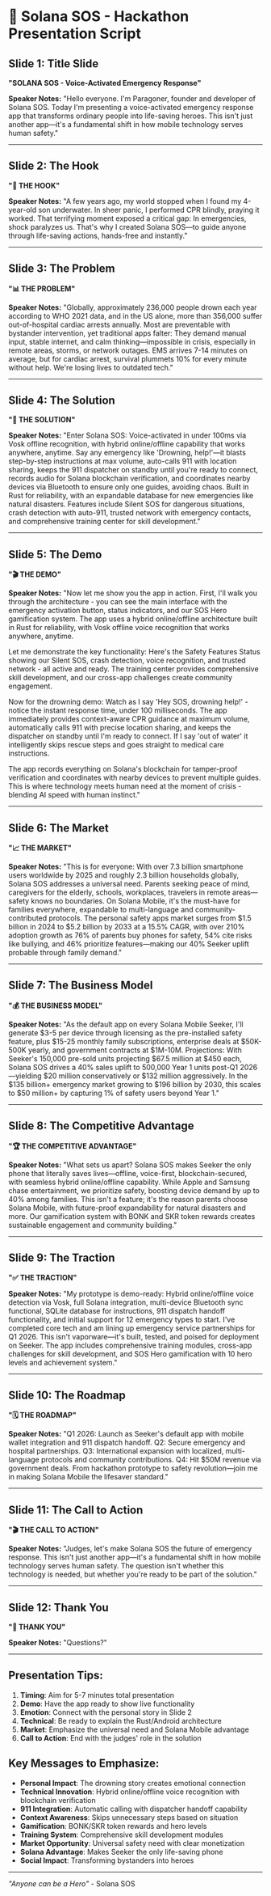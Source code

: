 # 🚨 Solana SOS - Hackathon Presentation Script

## Slide 1: Title Slide
**"SOLANA SOS - Voice-Activated Emergency Response"**

**Speaker Notes:**
"Hello everyone. I'm Paragoner, founder and developer of Solana SOS. Today I'm presenting a voice-activated emergency response app that transforms ordinary people into life-saving heroes. This isn't just another app—it's a fundamental shift in how mobile technology serves human safety."

---

## Slide 2: The Hook
**"🚨 THE HOOK"**

**Speaker Notes:**
"A few years ago, my world stopped when I found my 4-year-old son underwater. In sheer panic, I performed CPR blindly, praying it worked. That terrifying moment exposed a critical gap: In emergencies, shock paralyzes us. That's why I created Solana SOS—to guide anyone through life-saving actions, hands-free and instantly."

---

## Slide 3: The Problem
**"📊 THE PROBLEM"**

**Speaker Notes:**
"Globally, approximately 236,000 people drown each year according to WHO 2021 data, and in the US alone, more than 356,000 suffer out-of-hospital cardiac arrests annually. Most are preventable with bystander intervention, yet traditional apps falter: They demand manual input, stable internet, and calm thinking—impossible in crisis, especially in remote areas, storms, or network outages. EMS arrives 7-14 minutes on average, but for cardiac arrest, survival plummets 10% for every minute without help. We're losing lives to outdated tech."

---

## Slide 4: The Solution
**"🎯 THE SOLUTION"**

**Speaker Notes:**
"Enter Solana SOS: Voice-activated in under 100ms via Vosk offline recognition, with hybrid online/offline capability that works anywhere, anytime. Say any emergency like 'Drowning, help!'—it blasts step-by-step instructions at max volume, auto-calls 911 with location sharing, keeps the 911 dispatcher on standby until you're ready to connect, records audio for Solana blockchain verification, and coordinates nearby devices via Bluetooth to ensure only one guides, avoiding chaos. Built in Rust for reliability, with an expandable database for new emergencies like natural disasters. Features include Silent SOS for dangerous situations, crash detection with auto-911, trusted network with emergency contacts, and comprehensive training center for skill development."

---

## Slide 5: The Demo
**"🎬 THE DEMO"**

**Speaker Notes:**
"Now let me show you the app in action. First, I'll walk you through the architecture - you can see the main interface with the emergency activation button, status indicators, and our SOS Hero gamification system. The app uses a hybrid online/offline architecture built in Rust for reliability, with Vosk offline voice recognition that works anywhere, anytime.

Let me demonstrate the key functionality: Here's the Safety Features Status showing our Silent SOS, crash detection, voice recognition, and trusted network - all active and ready. The training center provides comprehensive skill development, and our cross-app challenges create community engagement.

Now for the drowning demo: Watch as I say 'Hey SOS, drowning help!' - notice the instant response time, under 100 milliseconds. The app immediately provides context-aware CPR guidance at maximum volume, automatically calls 911 with precise location sharing, and keeps the dispatcher on standby until I'm ready to connect. If I say 'out of water' it intelligently skips rescue steps and goes straight to medical care instructions.

The app records everything on Solana's blockchain for tamper-proof verification and coordinates with nearby devices to prevent multiple guides. This is where technology meets human need at the moment of crisis - blending AI speed with human instinct."

---

## Slide 6: The Market
**"📈 THE MARKET"**

**Speaker Notes:**
"This is for everyone: With over 7.3 billion smartphone users worldwide by 2025 and roughly 2.3 billion households globally, Solana SOS addresses a universal need. Parents seeking peace of mind, caregivers for the elderly, schools, workplaces, travelers in remote areas—safety knows no boundaries. On Solana Mobile, it's the must-have for families everywhere, expandable to multi-language and community-contributed protocols. The personal safety apps market surges from $1.5 billion in 2024 to $5.2 billion by 2033 at a 15.5% CAGR, with over 210% adoption growth as 76% of parents buy phones for safety, 54% cite risks like bullying, and 46% prioritize features—making our 40% Seeker uplift probable through family demand."

---

## Slide 7: The Business Model
**"💰 THE BUSINESS MODEL"**

**Speaker Notes:**
"As the default app on every Solana Mobile Seeker, I'll generate $3-5 per device through licensing as the pre-installed safety feature, plus $15-25 monthly family subscriptions, enterprise deals at $50K-500K yearly, and government contracts at $1M-10M. Projections: With Seeker's 150,000 pre-sold units projecting $67.5 million at $450 each, Solana SOS drives a 40% sales uplift to 500,000 Year 1 units post-Q1 2026—yielding $20 million conservatively or $132 million aggressively. In the $135 billion+ emergency market growing to $196 billion by 2030, this scales to $50 million+ by capturing 1% of safety users beyond Year 1."

---

## Slide 8: The Competitive Advantage
**"🏆 THE COMPETITIVE ADVANTAGE"**

**Speaker Notes:**
"What sets us apart? Solana SOS makes Seeker the only phone that literally saves lives—offline, voice-first, blockchain-secured, with seamless hybrid online/offline capability. While Apple and Samsung chase entertainment, we prioritize safety, boosting device demand by up to 40% among families. This isn't a feature; it's the reason parents choose Solana Mobile, with future-proof expandability for natural disasters and more. Our gamification system with BONK and SKR token rewards creates sustainable engagement and community building."

---

## Slide 9: The Traction
**"✅ THE TRACTION"**

**Speaker Notes:**
"My prototype is demo-ready: Hybrid online/offline voice detection via Vosk, full Solana integration, multi-device Bluetooth sync functional, SQLite database for instructions, 911 dispatch handoff functionality, and initial support for 12 emergency types to start. I've completed core tech and am lining up emergency service partnerships for Q1 2026. This isn't vaporware—it's built, tested, and poised for deployment on Seeker. The app includes comprehensive training modules, cross-app challenges for skill development, and SOS Hero gamification with 10 hero levels and achievement system."

---

## Slide 10: The Roadmap
**"🗓️ THE ROADMAP"**

**Speaker Notes:**
"Q1 2026: Launch as Seeker's default app with mobile wallet integration and 911 dispatch handoff. Q2: Secure emergency and hospital partnerships. Q3: International expansion with localized, multi-language protocols and community contributions. Q4: Hit $50M revenue via government deals. From hackathon prototype to safety revolution—join me in making Solana Mobile the lifesaver standard."

---

## Slide 11: The Call to Action
**"🎬 THE CALL TO ACTION"**

**Speaker Notes:**
"Judges, let's make Solana SOS the future of emergency response. This isn't just another app—it's a fundamental shift in how mobile technology serves human safety. The question isn't whether this technology is needed, but whether you're ready to be part of the solution."

---

## Slide 12: Thank You
**"🙏 THANK YOU"**

**Speaker Notes:**
"Questions?"

---

## Presentation Tips:

1. **Timing**: Aim for 5-7 minutes total presentation
2. **Demo**: Have the app ready to show live functionality
3. **Emotion**: Connect with the personal story in Slide 2
4. **Technical**: Be ready to explain the Rust/Android architecture
5. **Market**: Emphasize the universal need and Solana Mobile advantage
6. **Call to Action**: End with the judges' role in the solution

## Key Messages to Emphasize:

- **Personal Impact**: The drowning story creates emotional connection
- **Technical Innovation**: Hybrid online/offline voice recognition with blockchain verification
- **911 Integration**: Automatic calling with dispatcher handoff capability
- **Context Awareness**: Skips unnecessary steps based on situation
- **Gamification**: BONK/SKR token rewards and hero levels
- **Training System**: Comprehensive skill development modules
- **Market Opportunity**: Universal safety need with clear monetization
- **Solana Advantage**: Makes Seeker the only life-saving phone
- **Social Impact**: Transforming bystanders into heroes

---

*"Anyone can be a Hero"* - Solana SOS 